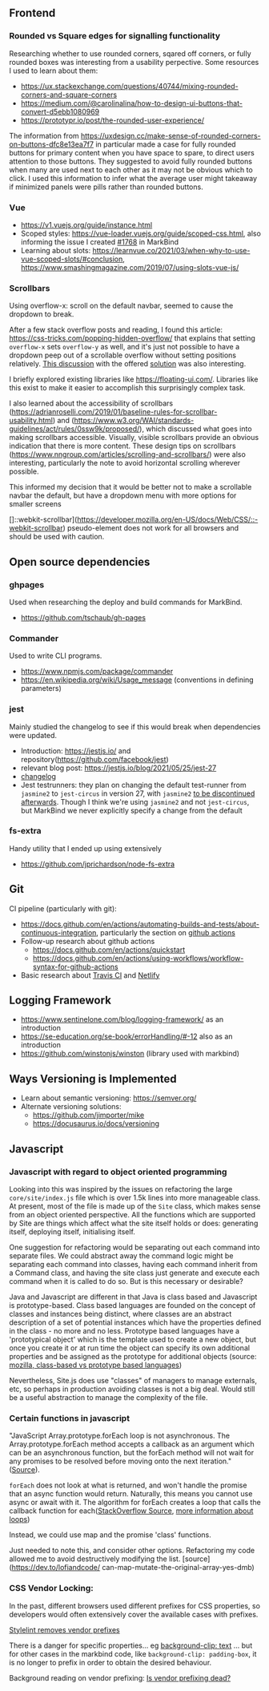 ## Frontend

### Rounded vs Square edges for signalling functionality

Researching whether to use rounded corners, sqared off corners, or fully rounded boxes was interesting from a usability perpective. Some resources I used to learn about them:

* https://ux.stackexchange.com/questions/40744/mixing-rounded-corners-and-square-corners
* https://medium.com/@carolinalina/how-to-design-ui-buttons-that-convert-d5ebb1080969
* https://prototypr.io/post/the-rounded-user-experience/

The information from https://uxdesign.cc/make-sense-of-rounded-corners-on-buttons-dfc8e13ea7f7 in particular made a case for fully rounded buttons for primary content when you have space to spare, to direct users attention to those buttons. They suggested to avoid fully rounded buttons when many are used next to each other as it may not be obvious which to click. I used this information to infer what the average user might takeaway if minimized panels were pills rather than rounded buttons.
### Vue

* https://v1.vuejs.org/guide/instance.html
* Scoped styles: https://vue-loader.vuejs.org/guide/scoped-css.html, also informing the issue I created [#1768](https://github.com/MarkBind/markbind/issues/1768) in MarkBind
* Learning about slots: https://learnvue.co/2021/03/when-why-to-use-vue-scoped-slots/#conclusion, https://www.smashingmagazine.com/2019/07/using-slots-vue-js/
### Scrollbars

Using overflow-x: scroll on the default navbar, seemed to cause the dropdown to break.

After a few stack overflow posts and reading, I found this article: https://css-tricks.com/popping-hidden-overflow/ that explains that setting `overflow-x` sets `overflow-y` as well, and it's just not possible to have a dropdown peep out of a scrollable overflow without setting positions relatively. [This discussion](https://www.sitepoint.com/community/t/css-drop-down-menu-hidden-behind-horizontal-scrollbar/367783) with the offered [solution](https://codepen.io/paulobrien/embed/vYxWppv?) was also interesting.

I briefly explored existing libraries like https://floating-ui.com/. Libraries like this exist to make it easier to accomplish this surprisingly complex task.

I also learned about the accessibility of scrollbars (https://adrianroselli.com/2019/01/baseline-rules-for-scrollbar-usability.html) and (https://www.w3.org/WAI/standards-guidelines/act/rules/0ssw9k/proposed/), which discussed what goes into making scrollbars accessible. Visually, visible scrollbars provide an obvious indication that there is more content. These design tips on scrollbars (https://www.nngroup.com/articles/scrolling-and-scrollbars/) were also interesting, particularly the note to avoid horizontal scrolling wherever possible. 

This informed my decision that it would be better not to make a scrollable navbar the default, but have a dropdown menu with more options for smaller screens

[]::webkit-scrollbar](https://developer.mozilla.org/en-US/docs/Web/CSS/::-webkit-scrollbar) pseudo-element does not work for all browsers and should be used with caution.

## Open source dependencies

### ghpages

Used when researching the deploy and build commands for MarkBind.

* https://github.com/tschaub/gh-pages
### Commander

Used to write CLI programs.

* https://www.npmjs.com/package/commander
* https://en.wikipedia.org/wiki/Usage_message (conventions in defining parameters)
### jest

Mainly studied the changelog to see if this would break when dependencies were updated.

* Introduction: https://jestjs.io/ and repository(https://github.com/facebook/jest)
* relevant blog post: https://jestjs.io/blog/2021/05/25/jest-27 
* [changelog](https://github.com/facebook/jest/blob/main/CHANGELOG.md#2700)
* Jest testrunners: they plan on changing the default test-runner from `jasmine2` to `jest-circus` in version 27, with `jasmine2` [to be discontinued afterwards](https://jestjs.io/blog/2020/05/05/jest-26). Though I think we're using `jasmine2` and not `jest-circus`, but MarkBind we never explicitly specify a change from the default

### fs-extra

Handy utility that I ended up using extensively
* https://github.com/jprichardson/node-fs-extra
## Git

CI pipeline (particularly with git):
* https://docs.github.com/en/actions/automating-builds-and-tests/about-continuous-integration, particularly the section on [github actions](https://docs.github.com/en/actions/automating-builds-and-tests/about-continuous-integration#about-continuous-integration-using-github-actions)
* Follow-up research about github actions
  * https://docs.github.com/en/actions/quickstart
  * https://docs.github.com/en/actions/using-workflows/workflow-syntax-for-github-actions
* Basic research about [Travis CI](https://travis-ci.org/) and [Netlify](https://www.netlify.com/)

## Logging Framework

* https://www.sentinelone.com/blog/logging-framework/ as an introduction
* https://se-education.org/se-book/errorHandling/#-12 also as an introduction
* https://github.com/winstonjs/winston (library used with markbind)

## Ways Versioning is Implemented

* Learn about semantic versioning: https://semver.org/
* Alternate versioning solutions:
  * https://github.com/jimporter/mike
  * https://docusaurus.io/docs/versioning

## Javascript

### Javascript with regard to object oriented programming

Looking into this was inspired by the issues on refactoring the large `core/site/index.js` file which is over 1.5k lines into more manageable class. At present, most of the file is made up of the `Site` class, which makes sense from an object oriented perspective. All the functions which are supported by Site are things which affect what the site itself holds or does: generating itself, deploying itself, initialising itself.

One suggestion for refactoring would be separating out each command into separate files. We could abstract away the command logic might be separating each command into classes, having each command inherit from a Command class, and having the site class just generate and execute each command when it is called to do so. But is this necessary or desirable?

Java and Javascript are different in that Java is class based and Javascript is prototype-based. Class based languages are founded on the concept of classes and instances being distinct, where classes are an abstract description of a set of potential instances which have the properties defined in the class - no more and no less. Prototype based languages have a 'prototypical object' which is the template used to create a new object, but once you create it or at run time the object can specify its own additional properties and be assigned as the prototype for additional objects (source: [mozilla, class-based vs prototype based languages](https://developer.mozilla.org/en-US/docs/Web/JavaScript/Guide/Details_of_the_Object_Model))

Nevertheless, Site.js does use "classes" of managers to manage externals, etc, so perhaps in production avoiding classes is not a big deal. Would still be a useful abstraction to manage the complexity of the file. 

### Certain functions in javascript

<panel title="JavaScript forEach (and async loops)">

"JavaScript Array.prototype.forEach loop is not asynchronous. The Array.prototype.forEach method accepts a callback as an argument which can be an asynchronous function, but the forEach method will not wait for any promises to be resolved before moving onto the next iteration." ([Source](https://atomizedobjects.com/blog/javascript/is-javascript-foreach-async/)).

`forEach` does not look at what is returned, and won't handle the promise that an async function would return. Naturally, this means you cannot use async or await with it. The algorithm for forEach creates a loop that calls the callback function for each([StackOverflow Source](https://stackoverflow.com/questions/5050265/javascript-node-js-is-array-foreach-asynchronous), [more information about loops](https://thecodebarbarian.com/for-vs-for-each-vs-for-in-vs-for-of-in-javascript))

Instead, we could use map and the promise 'class' functions.

</panel>

<panel title="Javascript map can be destructive sometimes">

Just needed to note this, and consider other options. Refactoring my code allowed me to avoid destructively modifying the list.
[source](https://dev.to/lofiandcode/
can-map-mutate-the-original-array-yes-dmb)
</panel>

### CSS Vendor Locking:

In the past, different browsers used different prefixes for CSS properties, so developers would often extensively cover the available cases with prefixes. 

[Stylelint removes vendor prefixes](https://stackoverflow.com/questions/76144712/visual-studio-code-warning-also-define-the-standard-property-background-clip)

There is a danger for specific properties... eg [background-clip: text](https://stackoverflow.com/questions/75688924/background-clip-text-isnt-working-at-all-in-css) ... but for other cases in the markbind code, like `background-clip: padding-box`, it is no longer to prefix in order to obtain the desired behaviour.

Background reading on vendor prefixing: [Is vendor prefixing dead?](https://css-tricks.com/is-vendor-prefixing-dead/)